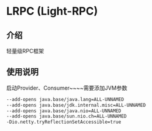# LRPC (Light-RPC)
## 介绍
轻量级RPC框架
## 使用说明
启动Provider、Consumer~~~~需要添加JVM参数
```bash
--add-opens java.base/java.lang=ALL-UNNAMED
--add-opens java.base/jdk.internal.misc=ALL-UNNAMED
--add-opens java.base/java.nio=ALL-UNNAMED
--add-opens java.base/sun.nio.ch=ALL-UNNAMED
-Dio.netty.tryReflectionSetAccessible=true
```